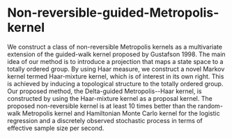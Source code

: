 # Non-reversible-guided-Metropolis-kernel

We construct a class of non-reversible Metropolis kernels as a multivariate extension of the guided-walk kernel proposed by Gustafson 1998. The main idea of our method is to introduce a projection that maps a state space to a totally ordered group. By using Haar measure, we construct a novel Markov kernel termed Haar-mixture kernel, which is of interest in its own right. This is achieved by inducing a topological structure to the totally ordered group. Our proposed method, the Delta-guided Metropolis--Haar kernel, is constructed by using the Haar-mixture kernel as a proposal kernel. The proposed non-reversible kernel is at least 10 times better than the random-walk Metropolis kernel and Hamiltonian Monte Carlo kernel for the logistic regression and a discretely observed stochastic process in terms of effective sample size per second.

